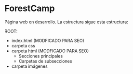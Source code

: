# ForestCamp

Página web en desarrollo. 
La estructura sigue esta estructura:

ROOT:
- index.html (MODFICADO PARA SEO)
- carpeta css
- carpeta html (MODFICADO PARA SEO)
    - Secciones principales
    - Carpetas de subsecciones
- carpeta imágenes
